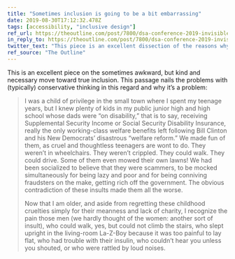 ```yaml
---
title: "Sometimes inclusion is going to be a bit embarrassing"
date: 2019-08-30T17:12:32.478Z
tags: [accessibility, "inclusive design"]
ref_url: https://theoutline.com/post/7800/dsa-conference-2019-invisible-disability?zd=1&zi=nvo4myo5
in_reply_to: https://theoutline.com/post/7800/dsa-conference-2019-invisible-disability?zd=1&zi=nvo4myo5
twitter_text: "This piece is an excellent dissection of the reasons why inclusion matters and some of the many ways disabilities can be hidden."
ref_source: "The Outline"
---
```


This is an excellent piece on the sometimes awkward, but kind and necessary move toward true inclusion. This passage nails the problems with (typically) conservative thinking in this regard and why it’s a problem:

> I was a child of privilege in the small town where I spent my teenage years, but I knew plenty of kids in my public junior high and high school whose dads were “on disability,” that is to say, receiving Supplemental Security Income or Social Security Disability Insurance, really the only working-class welfare benefits left following Bill Clinton and his New Democrats’ disastrous “welfare reform.” We made fun of them, as cruel and thoughtless teenagers are wont to do. They weren’t in wheelchairs. They weren’t crippled. They could walk. They could drive. Some of them even mowed their own lawns! We had been socialized to believe that they were scammers, to be mocked simultaneously for being lazy and poor and for being conniving fraudsters on the make, getting rich off the government. The obvious contradiction of these insults made them all the worse.
>
> Now that I am older, and aside from regretting these childhood cruelties simply for their meanness and lack of charity, I recognize the pain those men (we hardly thought of the women: another sort of insult), who could walk, yes, but could not climb the stairs, who slept upright in the living-room La-Z-Boy because it was too painful to lay flat, who had trouble with their insulin, who couldn’t hear you unless you shouted, or who were rattled by loud noises.
